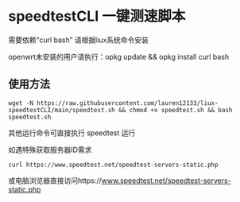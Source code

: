 # speedtestCLI 一键测速脚本



需要依赖“curl bash”
请根据liux系统命令安装

openwrt未安装的用户请执行：opkg update && opkg install curl bash

## 使用方法

```shell
wget -N https://raw.githubusercontent.com/lauren12133/liux-speedtestCLI/main/speedtest.sh && chmod +x speedtest.sh && bash speedtest.sh
```

其他运行命令可直接执行 speedtest 运行


如遇特殊获取服务器ID需求
```shell
curl https://www.speedtest.net/speedtest-servers-static.php
```
或电脑浏览器直接访问https://www.speedtest.net/speedtest-servers-static.php
